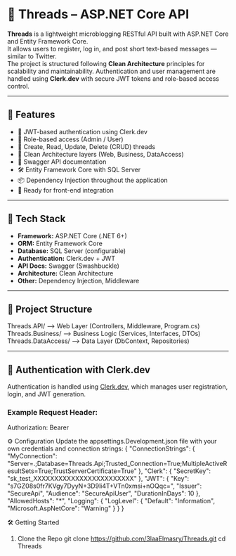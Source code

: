 # 🧵 Threads – ASP.NET Core API

**Threads** is a lightweight microblogging RESTful API built with ASP.NET Core and Entity Framework Core.  
It allows users to register, log in, and post short text-based messages — similar to Twitter.  
The project is structured following **Clean Architecture** principles for scalability and maintainability. Authentication and user management are handled using **Clerk.dev** with secure JWT tokens and role-based access control.

---

## 🚀 Features

- 🔐 JWT-based authentication using Clerk.dev
- 👤 Role-based access (Admin / User)
- 🧵 Create, Read, Update, Delete (CRUD) threads
- 🧼 Clean Architecture layers (Web, Business, DataAccess)
- 📄 Swagger API documentation
- 🛠️ Entity Framework Core with SQL Server
- 📦 Dependency Injection throughout the application
- 🧪 Ready for front-end integration

---

## 🧱 Tech Stack

- **Framework:** ASP.NET Core (.NET 6+)
- **ORM:** Entity Framework Core
- **Database:** SQL Server (configurable)
- **Authentication:** Clerk.dev + JWT
- **API Docs:** Swagger (Swashbuckle)
- **Architecture:** Clean Architecture
- **Other:** Dependency Injection, Middleware

---

## 📁 Project Structure

Threads.API/ --> Web Layer (Controllers, Middleware, Program.cs)
Threads.Business/ --> Business Logic (Services, Interfaces, DTOs)
Threads.DataAccess/ --> Data Layer (DbContext, Repositories)


---

## 🔐 Authentication with Clerk.dev

Authentication is handled using [Clerk.dev](https://clerk.dev), which manages user registration, login, and JWT generation.

### Example Request Header:

Authorization: Bearer <eyJhbGciOiJIUzI1NiIsInR5cCI6IkpXVCJ9>


⚙️ Configuration
Update the appsettings.Development.json file with your own credentials and connection strings:
{
  "ConnectionStrings": {
    "MyConnection": "Server=.;Database=Threads.Api;Trusted_Connection=True;MultipleActiveResultSets=True;TrustServerCertificate=True"
  },
  "Clerk": {
    "SecretKey": "sk_test_XXXXXXXXXXXXXXXXXXXXXXXX"
  },
  "JWT": {
    "Key": "s7GZ08s0fr7KVgy7DyyN+3D9li4T+VTn0xmsi+nOQqc=",
    "Issuer": "SecureApi",
    "Audience": "SecureApiUser",
    "DurationInDays": 10
  },
  "AllowedHosts": "*",
  "Logging": {
    "LogLevel": {
      "Default": "Information",
      "Microsoft.AspNetCore": "Warning"
    }
  }
}

🛠️ Getting Started
1. Clone the Repo
git clone https://github.com/3laaElmasry/Threads.git
cd Threads

